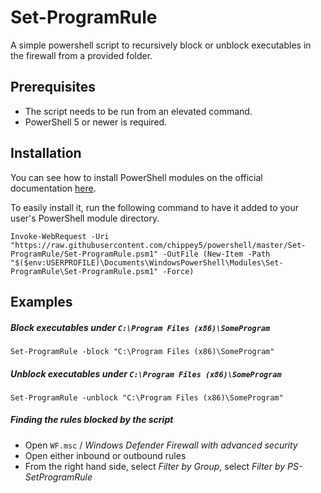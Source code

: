 # Set-ProgramRule

A simple powershell script to recursively block or unblock executables in the firewall from a provided folder.

## Prerequisites
* The script needs to be run from an elevated command.
* PowerShell 5 or newer is required. 

## Installation

You can see how to install PowerShell modules on the official documentation [here](https://docs.microsoft.com/en-us/powershell/scripting/developer/module/installing-a-powershell-module?view=powershell-5.1).

To easily install it, run the following command to have it added to your user's PowerShell module directory.

```
Invoke-WebRequest -Uri "https://raw.githubusercontent.com/chippey5/powershell/master/Set-ProgramRule/Set-ProgramRule.psm1" -OutFile (New-Item -Path "$($env:USERPROFILE)\Documents\WindowsPowerShell\Modules\Set-ProgramRule\Set-ProgramRule.psm1" -Force)
```

## Examples

##### Block executables under `C:\Program Files (x86)\SomeProgram`

```
Set-ProgramRule -block "C:\Program Files (x86)\SomeProgram"
```

##### Unblock executables under `C:\Program Files (x86)\SomeProgram`
```
Set-ProgramRule -unblock "C:\Program Files (x86)\SomeProgram"
```

##### Finding the rules blocked by the script

* Open `WF.msc` / *Windows Defender Firewall with advanced security*
* Open either inbound or outbound rules
* From the right hand side, select *Filter by Group*, select *Filter by PS-SetProgramRule*
